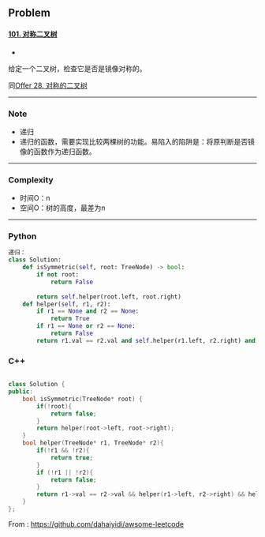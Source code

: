 ## Problem

#### [101. 对称二叉树](https://leetcode-cn.com/problems/symmetric-tree/)

+

给定一个二叉树，检查它是否是镜像对称的。

同[Offer 28. 对称的二叉树](https://leetcode-cn.com/problems/dui-cheng-de-er-cha-shu-lcof/)

------

### Note

- 递归
- 递归的函数，需要实现比较两棵树的功能。易陷入的陷阱是：将原判断是否镜像的函数作为递归函数。

------

### Complexity

- 时间O：n
- 空间O：树的高度，最差为n

------

### Python

```python
递归：
class Solution:
    def isSymmetric(self, root: TreeNode) -> bool:
        if not root:
            return False
        
        return self.helper(root.left, root.right)
    def helper(self, r1, r2):
        if r1 == None and r2 == None:
            return True
        if r1 == None or r2 == None:
            return False
        return r1.val == r2.val and self.helper(r1.left, r2.right) and self.helper(r1.right, r2.left)
```

### C++

```C++

class Solution {
public:
    bool isSymmetric(TreeNode* root) {
        if(!root){
            return false;
        }
        return helper(root->left, root->right);
    }
    bool helper(TreeNode* r1, TreeNode* r2){
        if(!r1 && !r2){
            return true;
        }
        if (!r1 || !r2){
            return false;
        }
        return r1->val == r2->val && helper(r1->left, r2->right) && helper(r1->right, r2->left);
    }
};
```



From : https://github.com/dahaiyidi/awsome-leetcode
